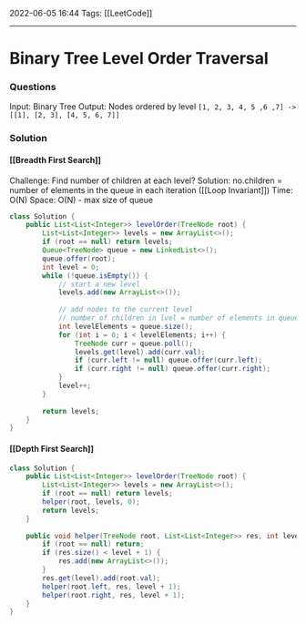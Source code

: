 2022-06-05 16:44
Tags: [[LeetCode]] 
- - - - - - - - - - - - - - - - - - - - - - - - - - - - -   
# Binary Tree Level Order Traversal
### Questions
Input: Binary Tree
Output: Nodes ordered by level
`[1, 2, 3, 4, 5 ,6 ,7] -> [[1], [2, 3], [4, 5, 6, 7]]`

### Solution
#### [[Breadth First Search]]
Challenge: Find number of children at each level? 
Solution: no.children = number of elements in the queue in each iteration ([[Loop Invariant]])
Time: O(N)
Space: O(N) - max size of queue

```Java
class Solution {
    public List<List<Integer>> levelOrder(TreeNode root) {
        List<List<Integer>> levels = new ArrayList<>();
        if (root == null) return levels;
        Queue<TreeNode> queue = new LinkedList<>();
        queue.offer(root);
        int level = 0;
        while (!queue.isEmpty()) {
            // start a new level
            levels.add(new ArrayList<>());
            
            // add nodes to the current level
            // number of children in lvel = number of elements in queue
            int levelElements = queue.size();
            for (int i = 0; i < levelElements; i++) {
                TreeNode curr = queue.poll();
                levels.get(level).add(curr.val);
                if (curr.left != null) queue.offer(curr.left);
                if (curr.right != null) queue.offer(curr.right);
            }
            level++;
        }
        
        return levels;
    }
}
```

#### [[Depth First Search]]

```Java
class Solution {
    public List<List<Integer>> levelOrder(TreeNode root) {
        List<List<Integer>> levels = new ArrayList<>();
        if (root == null) return levels;
        helper(root, levels, 0);
        return levels;
    }
    
    public void helper(TreeNode root, List<List<Integer>> res, int level) {
        if (root == null) return;
        if (res.size() < level + 1) {
            res.add(new ArrayList<>());
        }
        res.get(level).add(root.val);
        helper(root.left, res, level + 1);
        helper(root.right, res, level + 1);
    }
}
```